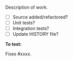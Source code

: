 Description of work.

- [ ] Source added/refactored?
- [ ] Unit tests?
- [ ] Integration tests?
- [ ] Update HISTORY file?

**To test:**

<!-- Instructions for testing. -->

Fixes #xxxx. <!-- and fix #xxxx or close #xxxx xor resolves #xxxx -->
